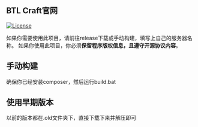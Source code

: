 ## BTL Craft官网

[![License](https://img.shields.io/github/license/Rene8028/carpet-iee-addition.svg)](https://www.gnu.org/licenses/quick-guide-gplv3.html)

如果你需要使用此项目，请前往release下载或手动构建，填写上自己的服务器名称。
如果你使用此项目，你必须**保留程序版权信息，且遵守开源协议内容**。

## 手动构建
确保你已经安装composer，然后运行build.bat
  
## 使用早期版本
以前的版本都在.old文件夹下，直接下载下来并解压即可
